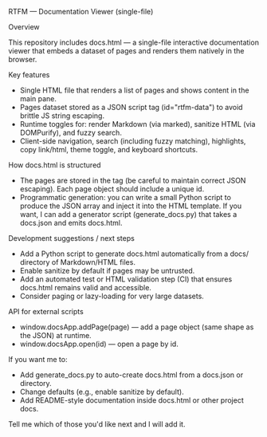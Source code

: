 RTFM — Documentation Viewer (single-file)

Overview

This repository includes docs.html — a single-file interactive documentation viewer that embeds a dataset of pages and renders them natively in the browser.

Key features
- Single HTML file that renders a list of pages and shows content in the main pane.
- Pages dataset stored as a JSON script tag (id="rtfm-data") to avoid brittle JS string escaping.
- Runtime toggles for: render Markdown (via marked), sanitize HTML (via DOMPurify), and fuzzy search.
- Client-side navigation, search (including fuzzy matching), highlights, copy link/html, theme toggle, and keyboard shortcuts.

How docs.html is structured
- The pages are stored in the <script id="rtfm-data" type="application/json"> tag as an array of objects: {id, title, tags, html, md}.
  - html: native HTML content to insert with innerHTML (be careful with untrusted content).
  - md: optional markdown source to be rendered when "MD" is toggled on (uses marked if available).
- The viewer reads the JSON: const pages = JSON.parse(document.getElementById('rtfm-data').textContent);
- The __RTFM_CONFIG object controls runtime behavior: renderMarkdown, sanitize, fuzzySearch. These preferences are persisted to localStorage.

Security note
- Inserting HTML with innerHTML is dangerous with untrusted content. Use the "🛡️" (Sanitize) toggle to enable DOMPurify-based sanitization before inserting. If you expect untrusted input, enable sanitize by default or host docs.html behind a trusted build step that sanitizes each page.

How to run locally
1. Start a simple static server from the project root (uses python3):
   python3 -m http.server 8000
2. Open http://localhost:8000/docs.html in your browser.

Editing / regenerating pages
- Quick edit: open docs.html and modify the JSON inside the <script id="rtfm-data">...</script> tag (be careful to maintain correct JSON escaping). Each page object should include a unique id.
- Programmatic generation: you can write a small Python script to produce the JSON array and inject it into the HTML template. If you want, I can add a generator script (generate_docs.py) that takes a docs.json and emits docs.html.

Development suggestions / next steps
- Add a Python script to generate docs.html automatically from a docs/ directory of Markdown/HTML files.
- Enable sanitize by default if pages may be untrusted.
- Add an automated test or HTML validation step (CI) that ensures docs.html remains valid and accessible.
- Consider paging or lazy-loading for very large datasets.

API for external scripts
- window.docsApp.addPage(page) — add a page object (same shape as the JSON) at runtime.
- window.docsApp.open(id) — open a page by id.

If you want me to:
- Add generate_docs.py to auto-create docs.html from a docs.json or directory.
- Change defaults (e.g., enable sanitize by default).
- Add README-style documentation inside docs.html or other project docs.

Tell me which of those you'd like next and I will add it.
